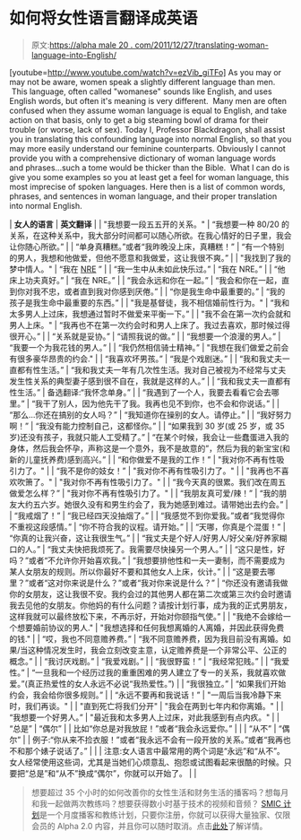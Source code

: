 # 如何将女性语言翻译成英语

> 原文:[https://alpha male 20 . com/2011/12/27/translating-woman-language-into-English/](https://alphamale20.com/2011/12/27/translating-woman-language-into-english/)

[youtube=http://www.youtube.com/watch?v=ezVib_giTFo] As you may or may not be aware, women speak a slightly different language than men.  This language, often called "womanese" sounds like English, and uses English words, but often it's meaning is very different.  Many men are often confused when they assume woman language is equal to English, and take action on that basis, only to get a big steaming bowl of drama for their trouble (or worse, lack of sex). Today I, Professor Blackdragon, shall assist you in translating this confounding language into normal English, so that you may more easily understand our feminine counterparts. Obviously I cannot provide you with a comprehensive dictionary of woman language words and phrases...such a tome would be thicker than the Bible.  What I can do is give you some examples so you at least get a feel for woman language, this most imprecise of spoken languages. Here then is a list of common words, phrases, and sentences in woman language, and their proper translation into normal English.

| **女人的语言** | **英文翻译** |
| "我想要一段五五开的关系。" | “我想要一种 80/20 的关系，在这种关系中，我大部分时间都可以随心所欲。在我心情好的日子里，我会让你随心所欲。” |
| “单身真糟糕。”或者“我昨晚没上床，真糟糕！” | “有一个特别的男人，我想和他做爱，但他不愿意和我做爱，这让我很不爽。” |
| "我找到了我的梦中情人。" | “我在 [NRE](http://www.blackdragon-blog.com/glossary/ "Glossary") ” |
| “我一生中从未如此快乐过。” | “我在 NRE。” |
| “他床上功夫真好。” | “我在 NRE。” |
| “我会永远和你在一起。” | “我会和你在一起，直到你对我不忠，或者直到我对你感到厌倦。” |
| “你是我生命中最重要的。” | “我的孩子是我生命中最重要的东西。” |
| "我是基督徒，我不相信婚前性行为。" | “我和太多男人上过床，我想通过暂时不做爱来平衡一下。” |
| "我不会在第一次约会就和男人上床。" | “我再也不在第一次约会时和男人上床了。我过去喜欢，那时候过得很开心。” |
| “关系就是妥协。” | “请照我说的做。” |
| “我想要一个浪漫的男人。” | “我要一个为我花钱的男人。” |
| “我仍然相信骑士精神。” | "我想在我们做爱之前会有很多豪华昂贵的约会." |
| “我喜欢坏男孩。” | “我是个戏剧迷。” |
| “我和我丈夫一直都有性生活。” | “我和我丈夫一年有几次性生活。我对自己被视为不经常与丈夫发生性关系的典型妻子感到很不自在，我就是这样的人。” |
| “我和我丈夫一直都有性生活。” | 备选翻译:“我怀念单身。” |
| “我遇到了一个人，我要去看看它会去哪里。” | “我干了别人，因为他先干了我。我再也见不到你，也不会和你说话。” |
| “那么...你还在搞别的女人吗？” | “我知道你在操别的女人。请停止。” |
| “我好努力啊！” | “我没有能力控制自己，这都怪你。” |
| “如果我到 30 岁(或 25 岁，或 35 岁)还没有孩子，我就只能人工受精了。” | “在某个时候，我会让一些蠢蛋进入我的身体，然后我会怀孕，声称这是一个意外，我不是故意的”，然后为我的新宝宝(和新的儿童抚养费)感到高兴。” |
| “和你做爱不是我的工作！” | "我对你不再有性吸引力了。" |
| “我不是你的妓女！” | "我对你不再有性吸引力了。" |
| "我再也不喜欢吹箫了。" | "我对你不再有性吸引力了。" |
| “我今天真的很累。我们改在周五做爱怎么样？” | "我对你不再有性吸引力了。" |
| “我朋友真可爱/辣！” | “我的朋友大约五六岁。她很久没有和男生约会了，我为她感到难过。请带她出去约会。” |
| “我戒烟了！” | “我已经四天没抽烟了。” |
| “我感觉不到你爱我。”或者“我觉得你不重视这段感情。” | “你不符合我的议程。请开始。” |
| “天哪，你真是个混蛋！” | “你真的让我兴奋，这让我很生气。” |
| “我丈夫是个好人/好男人/好父亲/好养家糊口的人。” | “我丈夫快把我烦死了。我需要尽快操另一个男人。” |
| “这只是性，好吗？”或者“不允许你开始喜欢我。” | “我想要排他性和一夫一妻制，而不需要成为某人女朋友的规则。所以你最好不要和其他女人上床，伙计。” |
| “这是要去哪里？”或者“这对你来说是什么？”或者“我对你来说是什么？” | “你还没有邀请我做你的女朋友，这让我很不安。我约会过的其他男人都在第二次或第三次约会时邀请我去见他的女朋友。你他妈的有什么问题？请按计划行事，成为我的正式男朋友，这样我就可以最终放松下来，不再示好，开始对你颐指气使。” |
| "我绝不会嫁给一个想要婚前协议的男人." | "我想选择和任何我想离婚的人离婚，并因此获得免费的钱." |
| “哎，我也不同意赡养费。” | “我不同意赡养费，因为我目前没有离婚。如果/当这种情况发生时，我会立刻改变主意，认定赡养费是一个非常公平、公正的概念。” |
| “我讨厌戏剧。” | “我爱戏剧。” |
| “我很野蛮！” | “我经常犯贱。” |
| “我爱性。” | “一旦我和一个经历过我的重重困难的男人建立了专一的关系，我就喜欢做爱。”(真正热爱性的女人永远不必说“我热爱性。”) |
| “我很独立。” | “如果我们开始约会，我会给你很多规则。” |
| “永远不要再和我说话！” | "一周后当我冷静下来时，我们再谈。" |
| "直到死亡将我们分开" | "我会在两到七年内和你离婚。" |
| “我想要一个好男人。” | "最近我和太多男人上过床，对此我感到有点内疚。" |
| “总是” | “偶尔” |
| 比如“你总是对我放屁！”或者“我会永远爱你。” |  |
| “从不” | “偶尔” |
| 例子:“你从来不捡衣服！”或者“我永远不会有一段开放的关系。”或者“我再也不和那个婊子说话了。” |  |
| 注意:女人语言中最常用的两个词是“永远”和“从不”。女人经常使用这些词，尤其是当她们心烦意乱、抱怨或试图看起来很酷的时候。只要把“总是”和“从不”换成“偶尔”，你就可以开始了。 |  |

> 想要超过 35 个小时的如何改善你的女性生活和财务生活的播客吗？想每月和我一起做两次教练吗？想要获得数小时基于技术的视频和音频？ [SMIC 计划](https://alphamale20.kartra.com/page/vIL17)是一个月度播客和教练计划，只要你注册，你就可以获得大量独家、仅限会员的 Alpha 2.0 内容，并且你可以随时取消。点击[此处](https://alphamale20.kartra.com/page/vIL17)了解详情。
